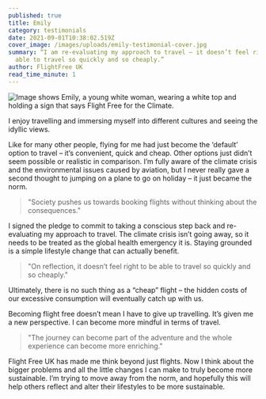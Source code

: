 ```yaml
---
published: true
title: Emily
category: testimonials
date: 2021-09-01T10:38:02.519Z
cover_image: /images/uploads/emily-testimonial-cover.jpg
summary: “I am re-evaluating my approach to travel – it doesn’t feel right to be
  able to travel so quickly and so cheaply.”
author: FlightFree UK
read_time_minute: 1
---
```

![Image shows Emily, a young white woman, wearing a white top and holding a sign that says Flight Free for the Climate.](/images/uploads/emily-statement.jpg)

I enjoy travelling and immersing myself into different cultures and seeing the idyllic views. 

Like for many other people, flying for me had just become the ‘default’ option to travel – it’s convenient, quick and cheap. Other options just didn’t seem possible or realistic in comparison. I’m fully aware of the climate crisis and the environmental issues caused by aviation, but I never really gave a second thought to jumping on a plane to go on holiday – it just became the norm. 

> "Society pushes us towards booking flights without thinking about the consequences."

I signed the pledge to commit to taking a conscious step back and re-evaluating my approach to travel. The climate crisis isn’t going away, so it needs to be treated as the global health emergency it is. Staying grounded is a simple lifestyle change that can actually benefit. 

> "On reflection, it doesn’t feel right to be able to travel so quickly and so cheaply." 

Ultimately, there is no such thing as a “cheap” flight – the hidden costs of our excessive consumption will eventually catch up with us.

Becoming flight free doesn’t mean I have to give up travelling. It’s given me a new perspective. I can become more mindful in terms of travel.

> "The journey can become part of the adventure and the whole experience can become more enriching."

Flight Free UK has made me think beyond just flights. Now I think about the bigger problems and all the little changes I can make to truly become more sustainable. I’m trying to move away from the norm, and hopefully this will help others reflect and alter their lifestyles to be more sustainable.